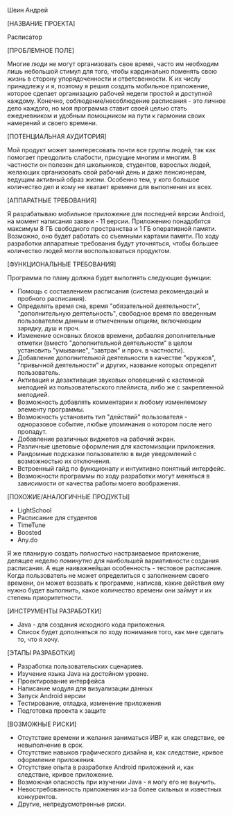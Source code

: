 Шеин Андрей

[НАЗВАНИЕ ПРОЕКТА]

Расписатор

[ПРОБЛЕМНОЕ ПОЛЕ]

Многие люди не могут организовать свое время, часто им необходим лишь небольшой стимул для того, чтобы кардинально поменять свою жизнь в сторону упорядоченности и ответсвенности.
К их числу принадлежу и я, поэтому я решил создать мобильное приложение, которое сделает организацию рабочей недели простой и доступной каждому.
Конечно, соблюдение/несоблюдение расписания  - это личное дело каждого, но моя программа ставит своей целью стать ежедневником и удобным помощником на пути к гармонии своих намерений и своего времени.

[ПОТЕНЦИАЛЬНАЯ АУДИТОРИЯ]

Мой продукт может заинтересовать почти все группы людей, так как помогает преодолить слабости, присущие многим и многим. В частности он полезен для школьников, студентов, взрослых людей, желающих организовать свой рабочий день и даже пенсионерам, ведущим активный образ жизни. Особенно тем, у кого большое количество дел и кому не хватает времени для выполнения их всех.

[АППАРАТНЫЕ ТРЕБОВАНИЯ]

Я разрабатываю мобильное приложение для последней версии Android, на момент написания заявки - 11 версии. Приложению понадобятся максимум 8 ГБ свободного пространства и 1 ГБ оперативной памяти. Возможно, оно будет работать со съемными картами памяти. По ходу разработки аппаратные требования будут уточняться, чтобы большее количество людей могли воспользоваться продуктом.

[ФУНКЦИОНАЛЬНЫЕ ТРЕБОВАНИЯ]

Программа по плану должна будет выполнять следующие функции:
* Помощь с составлением расписания (система рекомендаций и пробного расписания).
* Определять время сна, время "обязательной деятельности", "дополнительную деятельность", свободное время по введенным пользователем данным и отмеченным опциям, включающим зарядку, душ и проч.
* Изменение основных блоков времени, добавляя дополнительные отметки (вместо "дополнительной деятельности" в целом установить "умывание", "завтрак" и проч. в частности).
* Добавление дополнительной деятельности в качестве "кружков", "привычной деятельности" и других, название которых определит пользователь.
* Активация и дезактивация звуковых оповещений с кастомной мелодией из пользовательского плейлиста, либо же с закрепленной мелодией.
* Возможность добавлять комментарии к любому изменяемому элементу программы.
* Возможность установить тип "действий" пользователя - одноразовое событие, любые упоминания о котором после него пропадут.
* Добавление различных виджетов на рабочий экран.
* Различные цветовые оформления для кастомизации приложения.
* Рандомные подсказки пользователю в виде уведомлений с возможностью их отключения.
* Встроенный гайд по функционалу и интуитивно понятный интерфейс.
* Возможности программы по ходу разработки могут меняться в зависимости от качества работы моего воображения.

[ПОХОЖИЕ/АНАЛОГИЧНЫЕ ПРОДУКТЫ]

* LightSchool
* Расписание для студентов
* TimeTune
* Boosted
* Any.do

Я же планирую создать _полностью_ настраиваемое приложение, делящее неделю _поминутно_ для наибольшей вариативности создания расписания. А еще наиважнейшая особенность - тестовое расписание. Когда пользователь не может определиться с заполнением своего времени, он может воззвать к программе, написав, какие действия ему нужно будет выполнить, какое количество времени они займут и их степень приоритетности.

[ИНСТРУМЕНТЫ РАЗРАБОТКИ]

* Java - для создания исходного кода приложения.
* Список будет дополняться по ходу понимания того, как мне сделать то, что я хочу.

[ЭТАПЫ РАЗРАБОТКИ]

* Разработка пользовательских сценариев.
* Изучение языка Java на достойном уровне.
* Проектирование интерфейса
* Написание модуля для визуализации данных
* Запуск Android версии
* Тестирование, отладка, изменение приложения
* Подготовка проекта к защите

[ВОЗМОЖНЫЕ РИСКИ]

* Отсутствие времени и желания заниматься ИВР и, как следствие, ее невыполнение в срок.
* Отсутствие навыков графического дизайна и, как следствие, кривое оформление приложения.
* Отсутствие опыта в разработке Android приложений и, как следствие, кривое приложение.
* Возможная опасность при изучении Java - я могу его не выучить.
* Невостребованность приложения из-за более сильных и известных конкурентов.
* Другие, непредусмотренные риски.

